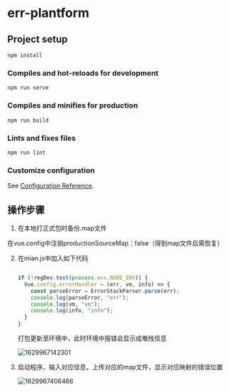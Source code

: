 # err-plantform

## Project setup
```
npm install
```

### Compiles and hot-reloads for development
```
npm run serve
```

### Compiles and minifies for production
```
npm run build
```

### Lints and fixes files
```
npm run lint
```

### Customize configuration
See [Configuration Reference](https://cli.vuejs.org/config/).



## 操作步骤

1. 在本地打正式包时备份.map文件

​	 在vue.config中注销productionSourceMap：false（得到map文件后需恢复）

2. 在mian.js中加入如下代码

   ```js
   
   if (!regDev.test(process.env.NODE_ENV)) {
     Vue.config.errorHandler = (err, vm, info) => {
       const parseError = ErrorStackParser.parse(err);
       console.log(parseError, "err");
       console.log(vm, "vm");
       console.log(info, "info");
     }
   }
   
   
   ```

   打包更新至环境中，此时环境中报错会显示成堆栈信息

   ![1629967142301](C:\Users\mayn\AppData\Roaming\Typora\typora-user-images\1629967142301.png)

3. 启动程序，输入对应信息，上传对应的map文件，显示对应映射的错误位置

   ![1629967406466](C:\Users\mayn\AppData\Roaming\Typora\typora-user-images\1629967406466.png)